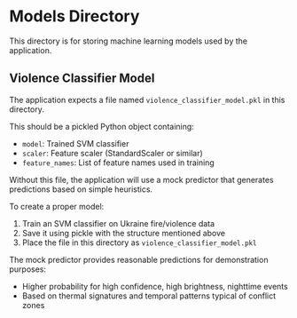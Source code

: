 # Models Directory

This directory is for storing machine learning models used by the application.

## Violence Classifier Model

The application expects a file named `violence_classifier_model.pkl` in this directory.

This should be a pickled Python object containing:
- `model`: Trained SVM classifier
- `scaler`: Feature scaler (StandardScaler or similar)
- `feature_names`: List of feature names used in training

Without this file, the application will use a mock predictor that generates predictions based on simple heuristics.

To create a proper model:
1. Train an SVM classifier on Ukraine fire/violence data
2. Save it using pickle with the structure mentioned above
3. Place the file in this directory as `violence_classifier_model.pkl`

The mock predictor provides reasonable predictions for demonstration purposes:
- Higher probability for high confidence, high brightness, nighttime events
- Based on thermal signatures and temporal patterns typical of conflict zones